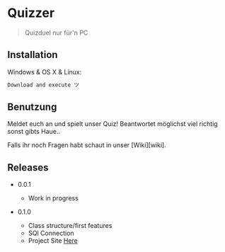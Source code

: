 # Quizzer
> Quizduel nur für'n PC

## Installation

Windows & OS X & Linux:

```sh
Download and execute ツ
```

## Benutzung

Meldet euch an und spielt unser Quiz! Beantwortet möglichst viel richtig sonst gibts Haue..

Falls ihr noch Fragen habt schaut in unser [Wiki][wiki].


## Releases

* 0.0.1
    * Work in progress
    
* 0.1.0
    * Class structure/first features
    * SQl Connection
    * Project Site [Here](https://github.com/jancodet/Quizzer/projects/1)